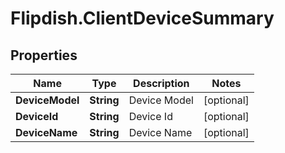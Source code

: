 # Flipdish.ClientDeviceSummary

## Properties
Name | Type | Description | Notes
------------ | ------------- | ------------- | -------------
**DeviceModel** | **String** | Device Model | [optional] 
**DeviceId** | **String** | Device Id | [optional] 
**DeviceName** | **String** | Device Name | [optional] 


